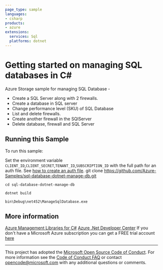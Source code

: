 ```yaml
---
page_type: sample
languages:
- csharp
products:
- azure
extensions:
  services: Sql
  platforms: dotnet
---
```


# Getting started on managing SQL databases in C# #

 Azure Storage sample for managing SQL Database -
  - Create a SQL Server along with 2 firewalls.
  - Create a database in SQL server
  - Change performance level (SKU) of SQL Database
  - List and delete firewalls.
  - Create another firewall in the SQlServer
  - Delete database, firewall and SQL Server


## Running this Sample ##

To run this sample:

Set the environment variable `CLIENT_ID`,`CLIENT_SECRET`,`TENANT_ID`,`SUBSCRIPTION_ID` with the full path for an auth file. See [how to create an auth file](https://github.com/Azure/azure-libraries-for-net/blob/master/AUTH.md).
    git clone https://github.com/Azure-Samples/sql-database-dotnet-manage-db.git

    cd sql-database-dotnet-manage-db

    dotnet build

    bin\Debug\net452\ManageSqlDatabase.exe

## More information ##

[Azure Management Libraries for C#](https://github.com/Azure/azure-sdk-for-net/)
[Azure .Net Developer Center](https://azure.microsoft.com/en-us/develop/net/)
If you don't have a Microsoft Azure subscription you can get a FREE trial account [here](http://go.microsoft.com/fwlink/?LinkId=330212)

---

This project has adopted the [Microsoft Open Source Code of Conduct](https://opensource.microsoft.com/codeofconduct/). For more information see the [Code of Conduct FAQ](https://opensource.microsoft.com/codeofconduct/faq/) or contact [opencode@microsoft.com](mailto:opencode@microsoft.com) with any additional questions or comments.